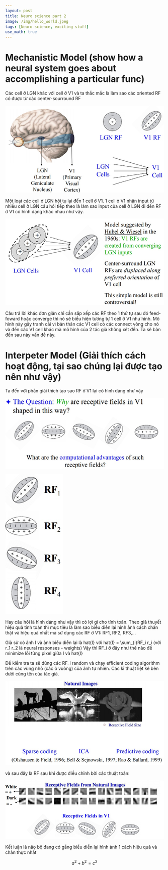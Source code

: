 ```yaml
---
layout: post
title: Neuro science part 2
image: /img/hello_world.jpeg
tags: [Neuro-science, exciting-stuff]
use_math: true
---
```

# Mechanistic Model (show how a neural system goes about accomplishing a particular func)
Các cell ở LGN khác với cell ở V1
và ta thắc mắc là làm sao các oriented RF có được từ các center-sourround RF 

![Crepe](/img/neuro-science-1/rf-1.jpg)

Một loạt các cell ở LGN hội tụ lại đến 1 cell ở V1.
1 cell ở V1 nhận input từ nhiều cell ở LGN câu hỏi tiếp theo là làm sao input của cell ở LGN đi đến RF ở V1
có hình dạng khác nhau như vậy.

![Crepe](/img/neuro-science-1/rf-2.jpg)

Câu trả lời khác đơn giản chỉ cần sắp xếp các RF theo 1 thứ tự sau đó feed-foward hoặc converge thì nó sẽ biểu hiện tương tự
1 cell ở V1 như hình. Mô hình này gây tranh cãi vì bản thân các V1 cell có các connect vòng cho nó và đến các V1 cell khác mà mô hình của 2 tác giả không xét đến. Ta sẽ bàn đến sau này vấn đề này.

# Interpeter Model (Giải thích cách hoạt động, tại sao chúng lại được tạo nên như vậy)
Ta đến với phần giải thích tạo sao RF ở V1 lại có hình dáng như vậy

![Crepe](/img/neuro-science-1/rf-3.jpg)

![Crepe](/img/neuro-science-1/rf-4.jpg)

Hay câu hỏi là hình dáng như vậy thì có lợi gì cho tính toán.
Theo giả thuyết hiệu quả tính toán thì mục tiêu là làm sao biểu diễn lại hình ảnh cách chân thật và hiệu quả nhất mà sử dụng các RF ở V1: RF1, RF2, RF3,...

Giả sử có ảnh I và ảnh biểu diễn lại là hat{I} với hat{I} = \sum_{i}RF_i r_i (với r_1 r_2 là neural responses - weights)
Vậy thì RF_i ở đây như thế nào để minimize lỗi từng pixel giữa I và hat{I}

Để kiểm tra ta sẽ dùng các RF_i random và chạy efficient coding algorithm trên các vùng nhỏ (các ô vuông) của ảnh tự nhiên.
Các kĩ thuật liệt kê bên dưới cùng tên của tác giả.

![Crepe](/img/neuro-science-1/rf-5.jpg)

và sau đây là RF sau khi được điều chỉnh bởi các thuật toán:

![Crepe](/img/neuro-science-1/rf-6.jpg)

Kết luận là não bộ đang có gắng biểu diễn lại hình ảnh 1 cách hiệu quả và chân thực nhất

$$a^2 + b^2 = c^2$$

